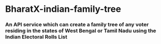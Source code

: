 # BharatX-indian-family-tree

### An API service which can create a family tree of any voter residing in the states of West Bengal or Tamil Nadu using the Indian Electoral Rolls List
